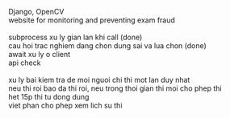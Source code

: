 Django, OpenCV
<br />
website for monitoring and preventing exam fraud <br/>
<br/>
subprocess xu ly gian lan khi call (done) <br/>
cau hoi trac nghiem dang chon dung sai va lua chon (done)<br/>
await xu ly o client <br/>
api check <br/>
<br/>
xu ly bai kiem tra de moi nguoi chi thi mot lan duy nhat <br/>
neu thi roi bao da thi roi, neu trong thoi gian thi moi cho phep thi <br/>
het 15p thi tu dong dung <br/>
viet phan cho phep xem lich su thi <br/>